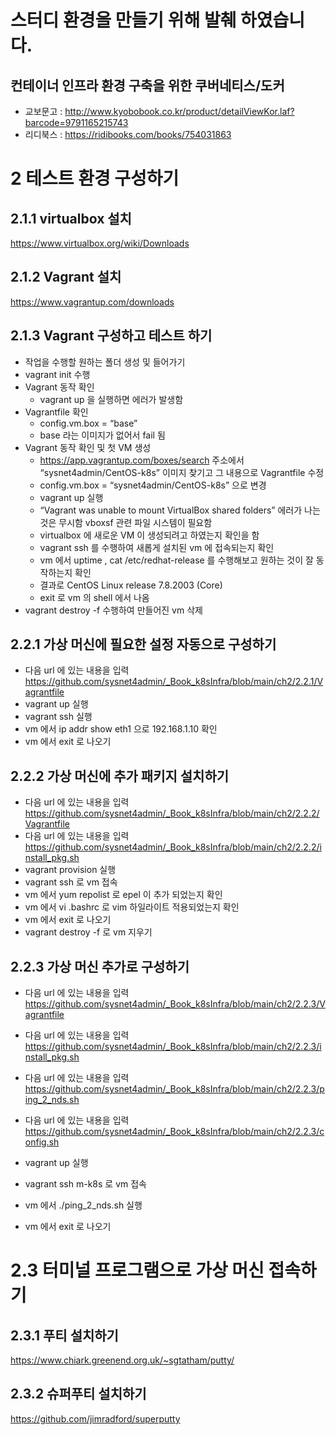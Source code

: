 # 스터디 환경을 만들기 위해 발췌 하였습니다.
## 컨테이너 인프라 환경 구축을 위한 쿠버네티스/도커
 - 교보문고 : http://www.kyobobook.co.kr/product/detailViewKor.laf?barcode=9791165215743
 - 리디북스 : https://ridibooks.com/books/754031863

# 2 테스트 환경 구성하기
## 2.1.1 virtualbox 설치
https://www.virtualbox.org/wiki/Downloads

## 2.1.2 Vagrant 설치
https://www.vagrantup.com/downloads

## 2.1.3 Vagrant 구성하고 테스트 하기

 - 작업을 수행할 원하는 폴더 생성 및 들어가기
 - vagrant init 수행
 - Vagrant 동작 확인
   - vagrant up 을 실행하면 에러가 발생함
 - Vagrantfile 확인
   - config.vm.box = “base”
   - base 라는 이미지가 없어서 fail 됨
 - Vagrant 동작 확인 및 첫 VM 생성
   - https://app.vagrantup.com/boxes/search 주소에서 “sysnet4admin/CentOS-k8s” 이미지 찾기고 그 내용으로 Vagrantfile 수정
   - config.vm.box = “sysnet4admin/CentOS-k8s” 으로 변경
   - vagrant up 실행
   - “Vagrant was unable to mount VirtualBox shared folders” 에러가 나는 것은 무시함 vboxsf 관련 파일 시스템이 필요함
   - virtualbox 에 새로운 VM 이 생성되려고 하였는지 확인을 함
   - vagrant ssh 를 수행하여 새롭게 설치된 vm 에 접속되는지 확인
   - vm 에서 uptime , cat /etc/redhat-release 를 수행해보고 원하는 것이 잘 동작하는지 확인
   - 결과로 CentOS Linux release 7.8.2003 (Core)
   - exit 로 vm 의 shell 에서 나옴
 - vagrant destroy -f 수행하여 만들어진 vm 삭제

## 2.2.1 가상 머신에 필요한 설정 자동으로 구성하기
 - 다음 url 에 있는 내용을 입력
https://github.com/sysnet4admin/_Book_k8sInfra/blob/main/ch2/2.2.1/Vagrantfile
 - vagrant up 실행
 - vagrant ssh 실행
 - vm 에서 ip addr show eth1 으로 192.168.1.10 확인
 - vm 에서 exit 로 나오기

## 2.2.2 가상 머신에 추가 패키지 설치하기
 - 다음 url 에 있는 내용을 입력
https://github.com/sysnet4admin/_Book_k8sInfra/blob/main/ch2/2.2.2/Vagrantfile
 - 다음 url 에 있는 내용을 입력
https://github.com/sysnet4admin/_Book_k8sInfra/blob/main/ch2/2.2.2/install_pkg.sh
 - vagrant provision 실행
 - vagrant ssh 로 vm 접속
 - vm 에서 yum repolist 로 epel 이 추가 되었는지 확인
 - vm 에서 vi .bashrc 로 vim 하일라이트 적용되었는지 확인
 - vm 에서 exit 로 나오기
 - vagrant destroy -f 로 vm 지우기

## 2.2.3 가상 머신 추가로 구성하기
 - 다음 url 에 있는 내용을 입력
https://github.com/sysnet4admin/_Book_k8sInfra/blob/main/ch2/2.2.3/Vagrantfile
 - 다음 url 에 있는 내용을 입력
https://github.com/sysnet4admin/_Book_k8sInfra/blob/main/ch2/2.2.3/install_pkg.sh
 - 다음 url 에 있는 내용을 입력
https://github.com/sysnet4admin/_Book_k8sInfra/blob/main/ch2/2.2.3/ping_2_nds.sh
 - 다음 url 에 있는 내용을 입력
https://github.com/sysnet4admin/_Book_k8sInfra/blob/main/ch2/2.2.3/config.sh

 - vagrant up 실행
 - vagrant ssh m-k8s 로 vm 접속
 - vm 에서 ./ping_2_nds.sh 실행
 - vm 에서 exit 로 나오기

# 2.3 터미널 프로그램으로 가상 머신 접속하기
## 2.3.1 푸티 설치하기
https://www.chiark.greenend.org.uk/~sgtatham/putty/

## 2.3.2 슈퍼푸티 설치하기
https://github.com/jimradford/superputty

